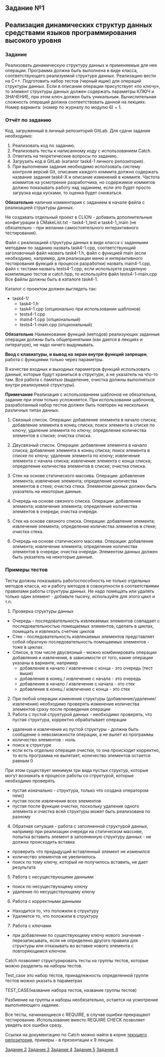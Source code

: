 ## Задание №1 

## Реализация динамических структур данных средствами языков программирования высокого уровня

### Задание
Реализовать динамическую структуру данных и применяемые для нее операции.
Программа должна быть выполнена в виде класса, соответствующего реализуемой структуре данных. Реализацию вести на C++. Подготовить набор тестов (черный ящик) для операций структуры данных.
Если в описании операции присутствует «по ключу», то элемент структуры данных должен содержать параметры КЛЮЧ и ЗНАЧЕНИЕ, при этом ключ должен быть уникальным.
Вычислительная сложность операций должна соответствовать данной на лекциях.
Номер варианта: (номер по журналу по модулю 6) + 1.

### Отчёт по заданию
Код, загруженный в личный репозиторий GitLab. Для сдачи задания необходимо:
1. Реализовать код по заданию.
2. Реализовать тесты к написанному коду с использованием Catch.
3. Ответить на теоретические вопросы по заданию.
4. Загрузить код в GitLab (каталог task4-1 личного репозитория). 
5. При выполнении задания необходимо исползовать систему контроля версий Git, описание каждого коммита должно содержать название задания task4-X и описание изменений в коммите. Частота коммитов на усмотрение разработчика, но содержимое коммитов должно показывать работу над заданием, если это будет просто загрузка кода кусками, то оценка будет снижаться.

**Обязательно** наличия комментария с заданием в начале файла с реализацией структуры данных.

Не создавать отдельный проект в CLION - добавить дополнительные конфигурации в CMakeList.txt - task4-1_test и task4-1_main (не обязательно - при желании самостоятельного интерактивного тестирования).

Файл с реализацией структуры данных в виде класса с заданными методами по заданию назвать task4-1.cpp, соответствующий заголовочный файл назвать task4-1.h, файл с функцией main (если необходимо, например, для реализации меню и интерактивного тестирования функций в процессе разработки) назвать main4-1.cpp, файл с тестами назвать tests4-1.cpp, если используете разделную компиляцию тестов и catch.hpp, то используйте файл tests4-1-main.cpp Все файлы должны быть в каталоге task4-1. 

Каталог с проектом должен выглядеть так:
* task4-1/
    * task4-1.h 
    * task4-1.cpp (опционально при использовании шаблонов)
    * tests4-1.cpp
    * main4-1.cpp (опциональный)
    * tests4-1-main.cpp (опциональный)

**Обязательно** Наименование функций (методов) реализующих заданные операции должны быть общепринятыми (как дается в лекциях и литературе), не надо ничего выдумывать.

**Ввод с клавиатуры, и вывод на экран внутри функций запрещен**, работа с функциями только через параметры.

В качестве входных и выходных параметров функций использовать данные, которые будут храниться в структуре, а не указатель на что-то там. Вся работа с памятью (выделение, очистка должны выполняться внутри реализуемой структуры).

**Примечание** Реализация с использованием шаблонов не обязательна, задание при этом только усложняется. При использовании шаблонов, разработанный набор тестов должен быть повторен на нескольких различных типах данных.

1. [](2001) Связный список. Операции: добавление элемента в начало списка; добавление элемента в конец списка; поиск элемента в списке по ключу; удаление элемента по ключу; определение количества элементов в списке; очистка списка.

1. [](2006) Двусвязный список. Операции: добавление элемента в начало списка; добавление элемента в конец списка; поиск элемента в списке по ключу; удаление элемента по ключу; извлечение элемента с начала списка; извлечение элемента с конца списка; определение количества элементов в списке; очистка списка.

1. [](2003) Стек на основе статического массива. Операции: добавление элемента; извлечение элемента; определение количества элементов в стеке; очистка стека. Элементом данных должен быть указатель на некоторые данные.

1. [](2004) Очередь на основе связного списка. Операции: добавление элемента; извлечение элемента; определение количества элементов в очереди; очистка очереди.

1. [](2002) Стек на основе связного списка. Операции: добавление элемента; извлечение элемента; определение количества элементов в стеке; очистка стека.

1. [](2005) Очередь на основе статического массива. Операции: добавление элемента; извлечение элемента; определение количества элементов в очереди; очистка очереди. Элементом данных должен быть указатель на некоторые данные.


###  Примеры тестов
Тесты должны показывать работоспособность не только отдельных методов класса, но и работу методов в совокупности в соответствиями правилами работы структуры данных.
Не надо помещать или удалять только один элемент - добавьте тысячу, используйте для этого цикл и т.п.

1. Проверка структуры данных
- Очередь - последовательность извлекаемых элементов совпадает с последовательностью помещаемых элементов, сделать в циклах, помещать и извлекать счетчик циклов
- Стек - последовательность извлекаемых элементов представляет собой обратную последовательность помещаемых элементов - тоже в циклах.
- Список, в том числе двусвязный - можно комбинировать операции добавления и извлечения, в зависимости от того, какие операции указаны в варианте, например
    - добавление в начало / извлечение с конца - это очередь (тест выше)
    - добавление в конец / извлечение с начала - это очередь
    - добавление в начало / извлечение с начала - это стек
    - добавление в конец / извлечение с конца - это стек
2. При любой операции изменения структуры (добавление/удаление/извлечение) необходимо проверять изменение количества элементов сразу после проведения операции
3. Работа с пустой структурой данных - необходимо проверять, что пустая структура, корректно обрабатывает операции
- удаления и извлечения из пустой структуры - должна быть сообщение о невозможности операции, а не вылет из программы
- количество элементов - ноль
- поиск в структуре
- если есть отдельно операция очистки, то она происходит корректно, то есть программа не вылетает, количество элементов остается равным 0

При этом существует минимум три вида пустых структур, которые могут возникать в процессе работы со структурой, которые необходимо проверять
- пустая изначально - структура, только что создана оператором new()
- пустая после извлечения всех элементов
- пустая после функции очистки, поскольку удаление одного элемента и очистка всей структуры может быть реализована по разному

4. Обратная ситуация - работа с заполненной структурой данных, например при реализации очереди на статическом массиве, попытка вставить элемент в заполненную структуру данных - не должна происходить вставка
- проверить что предыдущий вставленный элемент не изменился
- количество элементов не увеличилось
- поиск по тому ключу, который не получилось вставить, не дает результата

5. Работа с несуществующими данными
- поиск по несуществующему ключу
- удаление по несуществующему ключу

6. Работа с корректными данными
- Находится то, что положили в структуру
- Удаляется то, что положили в структуру

7. Работа с ключами
- при добавлении по существующему ключу нового значения - перезаписывать, если не определено другого правила для структуры или отказывать во вставке нового элемента с повторяющимся ключом.

Catch позволяет структурировать тесты на группы тестов, которые можно разделить на наборы тестов.

Test_case это набор тестов, принадлежность определенной группе тестов можно указать в параметрах

TEST_CASE(название набора тестов, название группы тестов)

Разбиение на группы и наборы необязательно, остается на усмотрение выполняеющего задание.

Все тесты, начинающиеся с REQUIRE, в случае ошибки прекращают тестирование. Использование вместо REQUIRE CHECK позволяет увидеть все ошибки сразу.

Ссылки на документацию по Catch можно найти в корне [текущего репозитория](catch-doc.md), примеры - в презентации к 9 лекции.

[Задание 2](task4-2.md) [Задание 3](task4-3.md) [Задание 4](task4-4.md) [Задание 5](task4-5.md) [Задание 6](task4-6.md)

